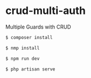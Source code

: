 # crud-multi-auth
 Multiple Guards with CRUD

```bash
$ composer install

$ nmp install

$ npm run dev 

$ php artisan serve
```
